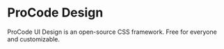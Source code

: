 # ProCode Design
ProCode UI Design is an open-source CSS framework. Free for everyone and customizable.

